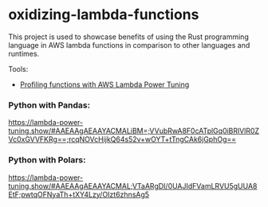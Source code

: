 # oxidizing-lambda-functions

This project is used to showcase benefits of using the Rust programming language in AWS lambda functions in comparison to other languages and runtimes.

Tools:

-   [Profiling functions with AWS Lambda Power Tuning](https://docs.aws.amazon.com/lambda/latest/operatorguide/profile-functions.html)

### Python with Pandas:

https://lambda-power-tuning.show/#AAEAAgAEAAYACMALiBM=;VVubRwA8F0cATplGq0iBRlVlR0ZVc0xGVVFKRg==;rcqNOVcHijkQ64s52v+wOYT+tTngCAk6jGphOg==

### Python with Polars:

https://lambda-power-tuning.show/#AAEAAgAEAAYACMAL;VTaARgDI/0UAJIdFVamLRVU5gUUA8EtF;pwtqOFNyaTh+tXY4Lzy/OIzt6zhnsAg5
